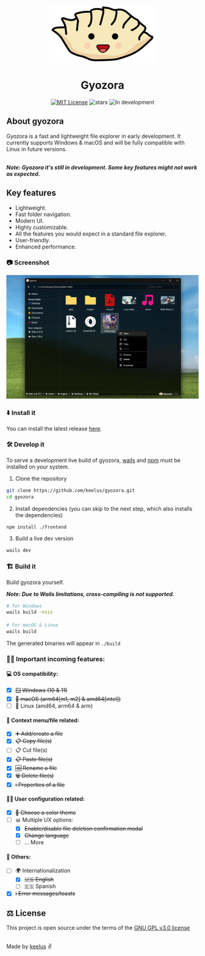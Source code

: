 <p align="center">
  <img src=".github/gyozora.png" alt="Logo" height=150 />
</p>

<h1 align="center">Gyozora</h1>

<p align="center">
  <a href="./LICENSE.md"><img src="https://img.shields.io/badge/⚖️ license-GNU%20GPL%20v3.0-blue" alt="MIT License"></a>
  <img src="https://img.shields.io/github/stars/keelus/gyozora?color=red&logo=github" alt="stars">
  <img src="https://img.shields.io/badge/🚧 In%20development-FCBA03" alt="In development" />
</p>

<h2>About gyozora</h2>
Gyozora is a fast and lightweight file explorer in early development. It currently supports Windows & macOS and will be fully compatible with Linux in future versions. <br /><br />

***Note: Gyozora it's still in development. Some key features might not work as expected.***

<h2>Key features</h2>

- Lightweight.
- Fast folder navigation.
- Modern UI.
- Highly customizable.
- All the features you would expect in a standard file explorer.
- User-friendly.
- Enhanced performance.


### 📷 Screenshot

<img src=".github/gyozora_screenshot.webp"  alt="Gyozora screenshot" />

### ⬇️ Install it
You can install the latest release <a href="https://github.com/keelus/gyozora/releases/latest">here</a>.

### 🛠️ Develop it
To serve a development live build of gyozora, <a href="https://wails.io/">wails</a> and <a href="https://www.npmjs.com/">npm</a> must be installed on your system.
1. Clone the repository
```bash
git clone https://github.com/keelus/gyozora.git
cd gyozora
```
2. Install dependencies (you can skip to the next step, which also installs the dependencies)
```bash
npm install ./frontend
```
3. Build a live dev version
```bash
wails dev
```
### 🏗️ Build it
Build gyozora yourself.

***Note: Due to Wails limitations, cross-compiling is not supported.***
```bash
# for Windows
wails build -nsis

# for macOS & Linux
wails build
```
The generated binaries will appear in `./build`

### 🥟📂 Important incoming features:

#### 💻 OS compatibility:
- [x] ~~🪟 Windows (10 & 11)~~
- [x] ~~🍎 macOS (arm64[m1, m2] & amd64[intel])~~
- [ ] 🐧 Linux (amd64, arm64 & arm)

#### 📄 Context menu/file related:
- [x] ~~➕ Add/create a file~~
- [x] ~~📋 Copy file(s)~~
- [ ] 📋 Cut file(s)
- [x] ~~📋 Paste file(s)~~
- [x] ~~🆔 Rename a file~~
- [x] ~~🗑️ Delete file(s)~~
- [x] ~~ℹ️ Properties of a file~~

#### 🧑‍💻 User configuration related:
- [x] ~~🎨 Choose a color theme~~
- [ ] 📊 Multiple UX options:
  - [x] ~~Enable/disable file deletion confirmation modal~~
  - [x] ~~Change language~~
  - [ ] ... More

#### 🥟 Others:
- [ ] 🌍 Internationalization
  - [x] ~~🇺🇸 English~~
  - [ ] 🇪🇸 Spanish
- [x] ~~ℹ️ Error messages/toasts~~

## ⚖️ License
This project is open source under the terms of the [GNU GPL v3.0 license](./LICENSE)

<br />
Made by <a href="https://github.com/keelus">keelus</a> ✌️
